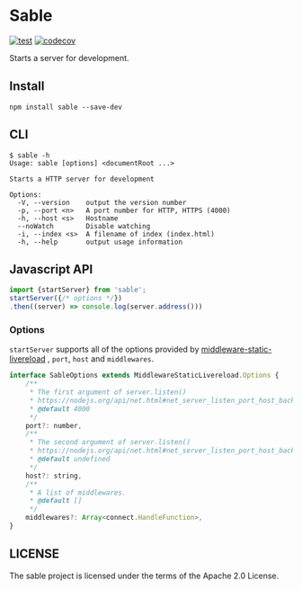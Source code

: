 # Sable

[![test](https://github.com/kei-ito/sable/actions/workflows/test.yml/badge.svg)](https://github.com/kei-ito/sable/actions/workflows/test.yml)
[![codecov](https://codecov.io/gh/kei-ito/sable/branch/master/graph/badge.svg)](https://codecov.io/gh/kei-ito/sable)

Starts a server for development.

## Install

```
npm install sable --save-dev
```

## CLI

```
$ sable -h
Usage: sable [options] <documentRoot ...>

Starts a HTTP server for development

Options:
  -V, --version    output the version number
  -p, --port <n>   A port number for HTTP, HTTPS (4000)
  -h, --host <s>   Hostname
  --noWatch        Disable watching
  -i, --index <s>  A filename of index (index.html)
  -h, --help       output usage information
```

## Javascript API

```javascript
import {startServer} from 'sable';
startServer({/* options */})
.then((server) => console.log(server.address()))
```

### Options

`startServer` supports all of the options provided by [middleware-static-livereload]
, `port`, `host` and `middlewares`.

```javascript
interface SableOptions extends MiddlewareStaticLivereload.Options {
    /**
     * The first argument of server.listen()
     * https://nodejs.org/api/net.html#net_server_listen_port_host_backlog_callback
     * @default 4000
     */
    port?: number,
    /**
     * The second argument of server.listen()
     * https://nodejs.org/api/net.html#net_server_listen_port_host_backlog_callback
     * @default undefined
     */
    host?: string,
    /**
     * A list of middlewares.
     * @default []
     */
    middlewares?: Array<connect.HandleFunction>,
}
```

[middleware-static-livereload]: https://github.com/kei-ito/middleware-static-livereload#options

## LICENSE

The sable project is licensed under the terms of the Apache 2.0 License.
